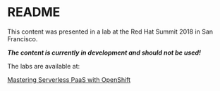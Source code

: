 # README

This content was presented in a lab at the Red Hat Summit 2018 in San Francisco.

***The content is currently in development and should not be used!***

The labs are available at:

[Mastering Serverless PaaS with OpenShift](./mastering-serverless-paas-with-openshift/index.md)
